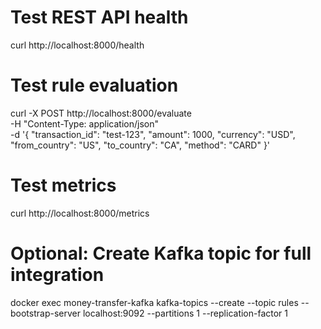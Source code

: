 # Test REST API health
curl http://localhost:8000/health

# Test rule evaluation
curl -X POST http://localhost:8000/evaluate \
  -H "Content-Type: application/json" \
  -d '{
    "transaction_id": "test-123",
    "amount": 1000,
    "currency": "USD",
    "from_country": "US",
    "to_country": "CA",
    "method": "CARD"
  }'

# Test metrics
curl http://localhost:8000/metrics

# Optional: Create Kafka topic for full integration
docker exec money-transfer-kafka kafka-topics --create --topic rules --bootstrap-server localhost:9092 --partitions 1 --replication-factor 1